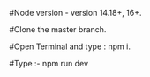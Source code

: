 #Node version -  version 14.18+, 16+.

#Clone the master branch.

#Open Terminal and type : npm i.

#Type :-  npm run dev
